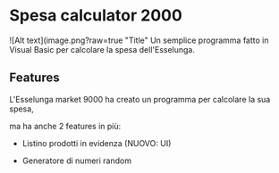 # Spesa calculator 2000
![Alt text](image.png?raw=true "Title"
Un semplice programma fatto in Visual Basic per calcolare la spesa dell'Esselunga.

## Features
L'Esselunga market 9000 ha creato un programma per calcolare la sua spesa,

ma ha anche 2 features in più:

- Listino prodotti in evidenza (NUOVO: UI)

- Generatore di numeri random
